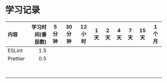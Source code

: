 # 学习记录

| 内容       | 学习时间(番茄数) | 5 分钟 | 30 分钟 | 12 小时 | 1 天 | 2 天 | 4 天 | 7 天 | 15 天 | 1 个月 |
| :------- | --------: | :--: | ----- | ----- | --- | --- | --- | --- | ---- | ---- |
| ESLint   |       1.5 |      |       |       |     |     |     |     |      |      |
| Prettier |       0.5 |      |       |       |     |     |     |     |      |      |
|          |           |      |       |       |     |     |     |     |      |      |
|          |           |      |       |       |     |     |     |     |      |      |
|          |           |      |       |       |     |     |     |     |      |      |
|          |           |      |       |       |     |     |     |     |      |      |
|          |           |      |       |       |     |     |     |     |      |      |
|          |           |      |       |       |     |     |     |     |      |      |
|          |           |      |       |       |     |     |     |     |      |      |
|          |           |      |       |       |     |     |     |     |      |      |
